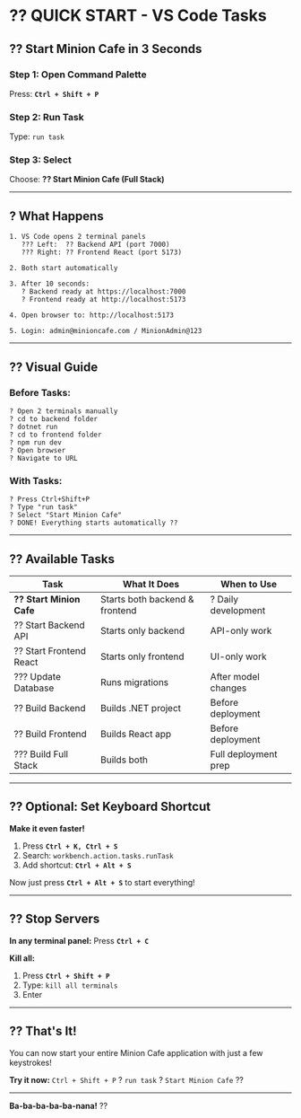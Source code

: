 # ?? QUICK START - VS Code Tasks

## ?? Start Minion Cafe in 3 Seconds

### Step 1: Open Command Palette
Press: **`Ctrl + Shift + P`**

### Step 2: Run Task
Type: `run task`

### Step 3: Select
Choose: **?? Start Minion Cafe (Full Stack)**

---

## ? What Happens

```
1. VS Code opens 2 terminal panels
   ??? Left:  ?? Backend API (port 7000)
   ??? Right: ?? Frontend React (port 5173)

2. Both start automatically

3. After 10 seconds:
   ? Backend ready at https://localhost:7000
   ? Frontend ready at http://localhost:5173

4. Open browser to: http://localhost:5173

5. Login: admin@minioncafe.com / MinionAdmin@123
```

---

## ?? Visual Guide

### Before Tasks:
```
? Open 2 terminals manually
? cd to backend folder
? dotnet run
? cd to frontend folder
? npm run dev
? Open browser
? Navigate to URL
```

### With Tasks:
```
? Press Ctrl+Shift+P
? Type "run task"
? Select "Start Minion Cafe"
? DONE! Everything starts automatically ??
```

---

## ?? Available Tasks

| Task | What It Does | When to Use |
|------|--------------|-------------|
| **?? Start Minion Cafe** | Starts both backend & frontend | ? Daily development |
| ?? Start Backend API | Starts only backend | API-only work |
| ?? Start Frontend React | Starts only frontend | UI-only work |
| ??? Update Database | Runs migrations | After model changes |
| ?? Build Backend | Builds .NET project | Before deployment |
| ?? Build Frontend | Builds React app | Before deployment |
| ??? Build Full Stack | Builds both | Full deployment prep |

---

## ?? Optional: Set Keyboard Shortcut

**Make it even faster!**

1. Press **`Ctrl + K, Ctrl + S`**
2. Search: `workbench.action.tasks.runTask`
3. Add shortcut: **`Ctrl + Alt + S`**

Now just press **`Ctrl + Alt + S`** to start everything!

---

## ?? Stop Servers

**In any terminal panel:**
Press **`Ctrl + C`**

**Kill all:**
1. Press **`Ctrl + Shift + P`**
2. Type: `kill all terminals`
3. Enter

---

## ?? That's It!

You can now start your entire Minion Cafe application with just a few keystrokes!

**Try it now:**
`Ctrl + Shift + P` ? `run task` ? `Start Minion Cafe` ??

---

**Ba-ba-ba-ba-ba-nana!** ??
